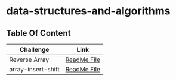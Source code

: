 # data-structures-and-algorithms

## Table Of Content

|  Challenge                          | Link                                  |
|-------------------------------------|---------------------------------------|
| Reverse Array                       | [ReadMe File](./challenge1/README.md) |
| array-insert-shift                  | [ReadMe File](./challenge2/README.md) |
